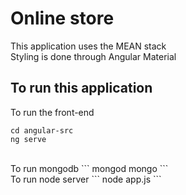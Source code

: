 # Online store

This application uses the MEAN stack
<br>
Styling is done through Angular Material

## To run this application
To run the front-end
```
cd angular-src
ng serve
```
<br>
To run mongodb
```
mongod
mongo
```
<br>
To run node server
```
node app.js
```